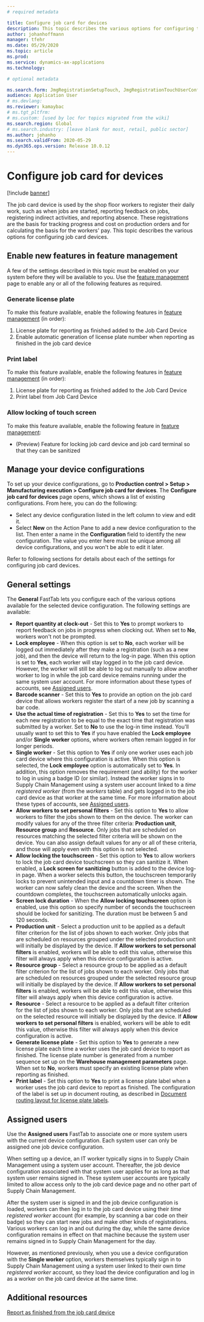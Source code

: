```yaml
---
# required metadata

title: Configure job card for devices
description: This topic describes the various options for configuring the job card device.
author: johanhoffmann
manager: tfehr
ms.date: 05/29/2020
ms.topic: article
ms.prod: 
ms.service: dynamics-ax-applications
ms.technology: 

# optional metadata

ms.search.form: JmgRegistrationSetupTouch, JmgRegistrationTouchUserConfiguration
audience: Application User
# ms.devlang: 
ms.reviewer: kamaybac
# ms.tgt_pltfrm: 
# ms.custom: [used by loc for topics migrated from the wiki]
ms.search.region: Global
# ms.search.industry: [leave blank for most, retail, public sector]
ms.author: johanho
ms.search.validFrom: 2020-05-29
ms.dyn365.ops.version: Release 10.0.12
---
```


# Configure job card for devices

[!include [banner](../includes/banner.md)]

The job card device is used by the shop floor workers to register their daily work, such as when jobs are started, reporting feedback on jobs, registering indirect activities, and reporting absence. These registrations are the basis for tracking progress and cost on production orders and for calculating the basis for the workers' pay. This topic describes the various options for configuring job card devices.

## Enable new features in feature management

A few of the settings described in this topic must be enabled on your system before they will be available to you. Use the [feature management](../../fin-ops-core/fin-ops/get-started/feature-management/feature-management-overview.md) page to enable any or all of the following features as required.

### Generate license plate

To make this feature available, enable the following features in [feature management](../../fin-ops-core/fin-ops/get-started/feature-management/feature-management-overview.md) (in order):

1. License plate for reporting as finished added to the Job Card Device
1. Enable automatic generation of license plate number when reporting as finished in the job card device

### Print label

To make this feature available, enable the following features in [feature management](../../fin-ops-core/fin-ops/get-started/feature-management/feature-management-overview.md) (in order):

1. License plate for reporting as finished added to the Job Card Device
1. Print label from Job Card Device

### Allow locking of touch screen

To make this feature available, enable the following feature in [feature management](../../fin-ops-core/fin-ops/get-started/feature-management/feature-management-overview.md):

- (Preview) Feature for locking job card device and job card terminal so that they can be sanitized

## Manage your device configurations

To set up your device configurations, go to **Production control > Setup > Manufacturing execution > Configure job card for devices**. The **Configure job card for devices** page opens, which shows a list of existing configurations. From here, you can do the following: 

- Select any device configuration listed in the left column to view and edit it.
- Select **New** on the Action Pane to add a new device configuration to the list. Then enter a name in the **Configuration** field to identify the new configuration. The value you enter here must be unique among all device configurations, and you won't be able to edit it later.

Refer to following sections for details about each of the settings for configuring job card devices.

## General settings

The **General** FastTab lets you configure each of the various options available for the selected device configuration. The following settings are available:

- **Report quantity at clock-out** - Set this to **Yes** to prompt workers to report feedback on jobs in progress when clocking out. When set to **No**, workers won't not be prompted.
- **Lock employee** -  When this option is set to **No**, each worker will be logged out immediately after they make a registration (such as a new job), and then the device will return to the log-in page. When this option is set to **Yes**, each worker will stay logged in to the job card device. However, the worker will still be able to log out manually to allow another worker to log in while the job card device remains running under the same system user account. For more information about these types of accounts, see [Assigned users](#assigned-users).
- **Barcode scanner** - Set this to **Yes** to provide an option on the job card device that allows workers register the start of a new job by scanning a bar code.
- **Use the actual time of registration** - Set this to **Yes** to set the time for each new registration to be equal to the exact time that registration was submitted by a worker. Set to **No** to use the log-in time instead. You'll usually want to set this to **Yes** if you have enabled the **Lock employee** and/or **Single worker** options, where workers often remain logged in for longer periods.
- **Single worker** - Set this option to **Yes** if only one worker uses each job card device where this configuration is active. When this option is selected, the **Lock employee** option is automatically set to **Yes**. In addition, this option removes the requirement (and ability) for the worker to log in using a badge ID (or similar). Instead the worker signs in to Supply Chain Management using a system user account linked to a *time registered worker* (from the *workers* table) and gets logged in to the job card device as that worker at the same time.  For more information about these types of accounts, see [Assigned users](#assigned-users).
- **Allow workers to set personal filters** - Set this option to **Yes** to allow workers to filter the jobs shown to them on the device. The worker can modify values for any of the three filter criteria: **Production unit**, **Resource group** and **Resource**. Only jobs that are scheduled on resources matching the selected filter criteria will be shown on the device. You can also assign default values for any or all of these criteria, and those will apply even with this option is not selected.
- **Allow locking the touchscreen** - Set this option to **Yes** to allow workers to lock the job card device touchscreen so they can sanitize it. When enabled, a **Lock screen for sanitizing** button is added to the device log-in page. When a worker selects this button, the touchscreen temporarily locks to prevent unintended input and a countdown timer is shown. The worker can now safely clean the device and the screen. When the countdown completes, the touchscreen automatically unlocks again.
- **Screen lock duration** - When the **Allow locking touchscreen** option is enabled, use this option so specify number of seconds the touchscreen should be locked for sanitizing. The duration must be between 5 and 120 seconds.
- **Production unit** - Select a production unit to be applied as a default filter criterion for the list of jobs shown to each worker. Only jobs that are scheduled on resources grouped under the selected production unit will initially be displayed by the device. If **Allow workers to set personal filters** is enabled, workers will be able to edit this value, otherwise this filter will always apply when this device configuration is active.
- **Resource group** - Select a resource group to be applied as a default filter criterion for the list of jobs shown to each worker. Only jobs that are scheduled on resources grouped under the selected resource group will initially be displayed by the device. If **Allow workers to set personal filters** is enabled, workers will be able to edit this value, otherwise this filter will always apply when this device configuration is active.
- **Resource** - Select a resource to be applied as a default filter criterion for the list of jobs shown to each worker. Only jobs that are scheduled on the selected resource will initially be displayed by the device. If **Allow workers to set personal filters** is enabled, workers will be able to edit this value, otherwise this filter will always apply when this device configuration is active.
- **Generate license plate** - Set this option to **Yes** to generate a new license plate each time a worker uses the job card device to report as finished. The license plate number is generated from a number sequence set up on the **Warehouse management parameters** page. When set to **No**, workers must specify an existing license plate when reporting as finished.
- **Print label** - Set this option to **Yes** to print a license plate label when a worker uses the job card device to report as finished. The configuration of the label is set up in document routing, as described in [Document routing layout for license plate labels](../warehousing/document-routing-layout-for-license-plates.md).

<a name="assigned-users"></a>

## Assigned users

Use the **Assigned users** FastTab to associate one or more system users with the current device configuration. Each system user can only be assigned one job device configuration.

When setting up a device, an IT worker typically signs in to Supply Chain Management using a system user account. Thereafter, the job device configuration associated with that system user applies for as long as that system user remains signed in. These system user accounts are typically limited to allow access only to the job card device page and no other part of Supply Chain Management.

After the system user is signed in and the job device configuration is loaded, workers can then log in to the job card device using their *time registered worker* account (for example, by scanning a bar code on their badge) so they can start new jobs and make other kinds of registrations. Various workers can log in and out during the day, while the same device configuration remains in effect on that machine because the system user remains signed in to Supply Chain Management for the day.

However, as mentioned previously, when you use a device configuration with the **Single worker** option, workers themselves typically sign in to Supply Chain Management using a system user linked to their own *time registered worker* account, so they load the device configuration and log in as a worker on the job card device at the same time.

## Additional resources

[Report as finished from the job card device](report-finished-job-device.md)
